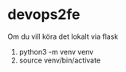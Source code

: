 # devops2fe
Om du vill köra det lokalt via flask
1. python3 -m venv venv
2. source venv/bin/activate
